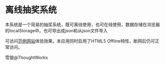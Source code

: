 离线抽奖系统
=========

本系统是一个简易的抽奖系统，既可离线使用，也可在线使用，数据存储在浏览器的localStorage中。也可导出成json和从json文件导入

可访问[范例网站](http://lottery-ui.herokuapp.com/)体验效果。本应用同时启用了HTML5 Offline特性，断网后仍可正常访问。

雪狼@ThoughtWorks